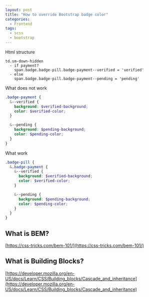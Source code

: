 ```yaml
---
layout: post
title: "How to override Bootstrap badge color"
categories:
  - Frontend
tags:
  - scss
  - bootstrap
---
```



Html structure

```slim
td.sm-down-hidden
  - if payment?
    span.badge.badge-pill.badge-payment--verified = 'verified'
  - else
    span.badge.badge-pill.badge-payment--pending = 'pending'
```

What does not work

```scss
.badge-payment {
  &--verified {
    background: $verified-background;
    color: $verified-color;
  }

  &--pending {
    background: $pending-background;
    color: $pending-color;
  }
}

```

What work
```scss
.badge-pill {
  &.badge-payment {
    &--verified {
      background: $verified-background;
      color: $verified-color;
    }

    &--pending {
      background: $pending-background;
      color: $pending-color;
    }
  }
}

```

## What is BEM?
[https://css-tricks.com/bem-101/](https://css-tricks.com/bem-101/)


## What is Building Blocks?
[https://developer.mozilla.org/en-US/docs/Learn/CSS/Building_blocks/Cascade_and_inheritance](https://developer.mozilla.org/en-US/docs/Learn/CSS/Building_blocks/Cascade_and_inheritance)
